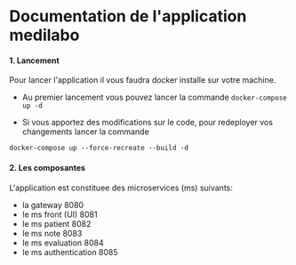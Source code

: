 # Documentation de l'application medilabo

#### 1. Lancement
Pour lancer l'application il vous faudra docker installe sur votre machine.

- Au premier lancement vous pouvez lancer la commande 
`docker-compose up -d`

- Si vous apportez des modifications sur le code, pour redeployer vos changements lancer la commande

`docker-compose up --force-recreate --build -d`

#### 2. Les composantes

L'application est constituee des microservices (ms) suivants:

- la gateway 8080
- le ms front (UI) 8081
- le ms patient 8082
- le ms note 8083
- le ms evaluation 8084
- le ms authentication 8085